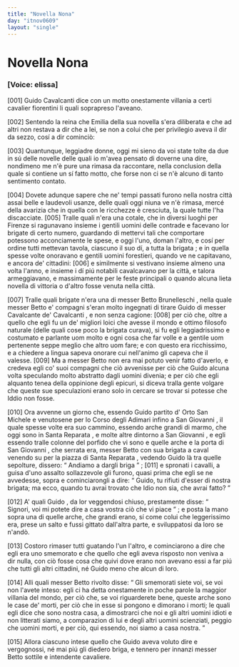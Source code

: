 ```yaml
---
title: "Novella Nona"
day: "itnov0609"
layout: "single"
---
```

<div id="nov0609" type="novella" who="elissa">
 <h1>
  Novella Nona
 </h1>
 <p>
  <h3>
   [Voice: elissa]
  </h3>
 </p>
 <argument>
  <p>
   <a name="p06090001">
    [001]
   </a>
   <name persref="guidocavalcanti" type="person">
    Guido Cavalcanti
   </name>
   dice con un motto onestamente villania a certi cavalier fiorentini li quali soprapreso l'aveano.
  </p>
 </argument>
 <div3 type="commentary" who="author">
  <p>
   <a name="p06090002">
    [002]
   </a>
   Sentendo la
   <name persref="elissa" type="person">
    reina
   </name>
   che
   <name persref="emilia" type="person">
    Emilia
   </name>
   della sua novella s'era diliberata e che ad altri non restava a dir che a lei, se non a colui che per privilegio aveva il dir da sezzo, cos&iacute; a dir cominci&ograve;:
  </p>
 </div3>
 <div3 type="commentary" who="elissa">
  <p>
   <a name="p06090003">
    [003]
   </a>
   Quantunque, leggiadre donne, oggi mi sieno da voi state tolte da due in s&uacute; delle novelle delle quali io m'avea pensato di doverne una dire, nondimeno me n'&egrave; pure una rimasa da raccontare, nella conclusion della quale si contiene un s&iacute; fatto motto, che forse non ci se n'&egrave; alcuno di tanto sentimento contato.
  </p>
 </div3>
 <p>
  <a name="p06090004">
   [004]
  </a>
  Dovete adunque sapere che ne' tempi passati furono nella nostra citt&agrave; assai belle e laudevoli usanze, delle quali oggi niuna ve n'&egrave; rimasa, merc&eacute; della avarizia che in quella con le ricchezze &egrave; cresciuta, la quale tutte l'ha discacciate.
  <a name="p06090005">
   [005]
  </a>
  Tralle quali n'era una cotale, che in diversi luoghi per
  <name placeref="firenze" type="place">
   Firenze
  </name>
  si ragunavano insieme i gentili uomini delle contrade e facevano lor
  <name persref="brigata-0609">
   brigate
  </name>
  di certo numero, guardando di mettervi tali che comportare potessono acconciamente le spese, e oggi l'uno, doman l'altro, e cos&iacute; per ordine tutti mettevan tavola, ciascuno il suo d&iacute;, a tutta la
  <name persref="brigata-0609">
   brigata
  </name>
  ; e in quella spesse volte onoravano e gentili uomini forestieri, quando ve ne capitavano, e ancora de' cittadini:
  <a name="p06090006">
   [006]
  </a>
  e similmente si vestivano insieme almeno una volta l'anno, e insieme i d&iacute; pi&uacute; notabili cavalcavano per la citt&agrave;, e talora armeggiavano, e massimamente per le feste principali o quando alcuna lieta novella di vittoria o d'altro fosse venuta nella citt&agrave;.
 </p>
 <p>
  <a name="p06090007">
   [007]
  </a>
  Tralle quali
  <name persref="brigata-0609">
   brigate
  </name>
  n'era una di messer
  <name persref="bettobrunelleschi" type="person">
   Betto Brunelleschi
  </name>
  , nella quale messer
  <name persref="bettobrunelleschi" type="person">
   Betto
  </name>
  e' compagni s'eran molto ingegnati di tirare
  <name persref="guidocavalcanti" type="person">
   Guido
  </name>
  di messer
  <name persref="cavalcantecavalcanti" type="person">
   Cavalcante de' Cavalcanti
  </name>
  , e non senza cagione:
  <a name="p06090008">
   [008]
  </a>
  per ci&ograve; che, oltre a quello che egli fu un de' migliori loici che avesse il mondo e ottimo filosofo naturale (delle quali cose poco la
  <name persref="brigata-0609">
   brigata
  </name>
  curava), si fu egli leggiadrissimo e costumato e parlante uom molto e ogni cosa che far volle e a gentile uom pertenente seppe meglio che altro uom fare; e con questo era ricchissimo, e a chiedere a lingua sapeva onorare cui nell'animo gli capeva che il valesse.
  <a name="p06090009">
   [009]
  </a>
  Ma a messer
  <name persref="bettobrunelleschi" type="person">
   Betto
  </name>
  non era mai potuto venir fatto d'averlo, e credeva egli co' suoi compagni che ci&ograve; avvenisse per ci&ograve; che
  <name persref="guidocavalcanti" type="person">
   Guido
  </name>
  alcuna volta speculando molto abstratto dagli uomini divenia; e per ci&ograve; che egli alquanto tenea della oppinione degli epicuri, si diceva tralla gente volgare che queste sue speculazioni erano solo in cercare se trovar si potesse che Iddio non fosse.
 </p>
 <p>
  <a name="p06090010">
   [010]
  </a>
  Ora avvenne un giorno che, essendo
  <name persref="guidocavalcanti" type="person">
   Guido
  </name>
  partito d'
  <name placeref="ortosanmichele" type="place">
   Orto San Michele
  </name>
  e venutosene per lo Corso degli Adimari infino a
  <name placeref="sangiovanni" type="place">
   San Giovanni
  </name>
  , il quale spesse volte era suo cammino, essendo arche grandi di marmo, che oggi sono in
  <name placeref="santareparata" type="place">
   Santa Reparata
  </name>
  , e molte altre dintorno a
  <name placeref="sangiovanni" type="place">
   San Giovanni
  </name>
  , e egli essendo tralle colonne del porfido che vi sono e quelle arche e la porta di
  <name placeref="sangiovanni" type="place">
   San Giovanni
  </name>
  , che serrata era, messer
  <name persref="bettobrunelleschi" type="person">
   Betto
  </name>
  con sua
  <name persref="brigata-0609">
   brigata
  </name>
  a caval venendo su per la piazza di
  <name placeref="santareparata" type="place">
   Santa Reparata
  </name>
  , vedendo
  <name persref="guidocavalcanti" type="person">
   Guido
  </name>
  l&agrave; tra quelle sepolture, dissero:
  <q direct="unspecified" who="bettobrunelleschi brigata-0609">
   Andiamo a dargli briga
  </q>
  ;
  <a name="p06090011">
   [011]
  </a>
  e spronati i cavalli, a guisa d'uno assalto sollazzevole gli furono, quasi prima che egli se ne avvedesse, sopra e cominciarongli a dire:
  <q direct="unspecified" who="bettobrunelleschi brigata-0609">
   Guido, tu rifiuti d'esser di nostra brigata; ma ecco, quando tu avrai trovato che Idio non sia, che avrai fatto?
  </q>
 </p>
 <p>
  <a name="p06090012">
   [012]
  </a>
  A' quali
  <name persref="guidocavalcanti" type="person">
   Guido
  </name>
  , da lor veggendosi chiuso, prestamente disse:
  <q direct="unspecified" who="guidocavalcanti">
   Signori, voi mi potete dire a casa vostra ci&ograve; che vi piace
  </q>
  ; e posta la mano sopra una di quelle arche, che grandi erano, s&iacute; come colui che leggerissimo era, prese un salto e fussi gittato dall'altra parte, e sviluppatosi da loro se n'and&ograve;.
 </p>
 <p>
  <a name="p06090013">
   [013]
  </a>
  Costoro rimaser tutti guatando l'un l'altro, e cominciarono a dire che egli era uno smemorato e che quello che egli aveva risposto non veniva a dir nulla, con ci&ograve; fosse cosa che quivi dove erano non avevano essi a far pi&uacute; che tutti gli altri cittadini, n&eacute;
  <name persref="guidocavalcanti" type="person">
   Guido
  </name>
  meno che alcun di loro.
 </p>
 <p>
  <a name="p06090014">
   [014]
  </a>
  Alli quali messer
  <name persref="bettobrunelleschi" type="person">
   Betto
  </name>
  rivolto disse:
  <q direct="unspecified" who="bettobrunelleschi">
   Gli smemorati siete voi, se voi non l'avete inteso: egli ci ha detta onestamente in poche parole la maggior villania del mondo, per ci&ograve; che, se voi riguarderete bene, queste arche sono le case de' morti, per ci&ograve; che in esse si pongono e dimorano i morti; le quali egli dice che sono nostra casa, a dimostrarci che noi e gli altri uomini idioti e non litterati siamo, a comparazion di lui e degli altri uomini scienziati, peggio che uomini morti, e per ci&ograve;, qui essendo, noi siamo a casa nostra.
  </q>
 </p>
 <p>
  <a name="p06090015">
   [015]
  </a>
  Allora ciascuno intese quello che
  <name persref="guidocavalcanti" type="person">
   Guido
  </name>
  aveva voluto dire e vergognossi, n&eacute; mai pi&uacute; gli diedero briga, e tennero per innanzi messer
  <name persref="bettobrunelleschi" type="person">
   Betto
  </name>
  sottile e intendente cavaliere.
 </p>
</div>